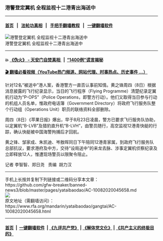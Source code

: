 ### 港警登定翼机 全程监视十二港青出海送中
------------------------

#### [首页](https://github.com/gfw-breaker/banned-news3/blob/master/README.md) &nbsp;&nbsp;|&nbsp;&nbsp; [法轮功真相](https://github.com/begood0513/basic/blob/master/README.md)  &nbsp;&nbsp;|&nbsp;&nbsp; [手把手翻墙教程](https://github.com/gfw-breaker/guides/wiki)  &nbsp;&nbsp;|&nbsp;&nbsp; [一键翻墙软件](https://github.com/gfw-breaker/nogfw/blob/master/README.md)  



<div id="headerimg">
 <img alt="港警登定翼机  全程监视十二港青出海送中" src="https://www.rfa.org/mandarin/Xinwen/12hkyouths_mand.jpg/@@images/52038b47-d6e2-4e34-a637-4eed6d891322.jpeg" title="港警登定翼机  全程监视十二港青出海送中"/>
 <div id="headerimgcontents">
  <div id="headerimgcaption">
   <span>
    港警登定翼机  全程监视十二港青出海送中
   </span>
   <!-- zoomattribute -->
  </div>
  <!-- headerimgcaption -->
 </div>
 <!-- headerimagecontents -->
</div>

<hr/>


#### 💥 [《伪火》 - 天安门自焚真相 ](http://158.247.195.190:10000/videos/blog/weihuo.html)&nbsp; |&nbsp; [“1400例”谎言揭秘  ](http://158.247.195.190:10000/videos/blog/jiexi1400.html)

#### [ 🎬  翻墙必看视频（YouTube热门频道、网站代理、时事热点、历史事件 ...）](https://github.com/gfw-breaker/links/blob/master/banned.md)

<div id="storytext">
 <div>
  <div class="slot_header">
  </div>
 </div>
 <p>
  针对12名“被送中”港人案，香港警方一直否认事前知情。黄之锋周四（8日）根据消息披露的飞行纪录显示，当日的飞行程序（Flying Programme）清楚纪录定翼机行动为“P-OPS”（Police Operations，即警方行动）。他们又取得当日参与行动的机组人员名单，惟政府电话簿（Government Directory）将政府飞行服务队整个行动组（Operations Unit）职员的联络资料全部删除。
 </p>
 <p>
 </p>
 <p>
  周四（8日）《苹果日报》爆出，早于8月23日凌晨，警方已要求飞行服务队协助，以定翼机“B-LVB”及猎豹直升机“B-LVH”，由警员随行，高空监视12港青快艇的行踪，确认快艇被中国海警拘捕后才回航。
 </p>
 <p>
 </p>
 <p>
  黄之锋、邹家成、朱凯迪、岑敖晖同日下午陪同12港青家属，到政府飞行服务队总部抗议，要求港府及中方，交待“设局送中”的来龙去脉、涉事定翼机侦察纪录及立即释放12人，惟遭现场警员以限聚令阻止。
 </p>
 <p>
 </p>
 <p>
  记者 李智智、郑日尧   责编  胡力汉
 </p>
 <p>
 </p>
</div>

<hr/>
手机上长按并复制下列链接或二维码分享本文章：<br/>
https://github.com/gfw-breaker/banned-news3/blob/master/pages/yataibaodao/AC-10082020045658.md <br/>
<a href='https://github.com/gfw-breaker/banned-news3/blob/master/pages/yataibaodao/AC-10082020045658.md'><img src='https://github.com/gfw-breaker/banned-news3/blob/master/pages/yataibaodao/AC-10082020045658.md.png'/></a> <br/>
原文地址（需翻墙访问）：https://www.rfa.org/mandarin/yataibaodao/gangtai/AC-10082020045658.html


------------------------
#### [首页](https://github.com/gfw-breaker/banned-news3/blob/master/README.md) &nbsp;|&nbsp; [一键翻墙软件](https://github.com/gfw-breaker/nogfw/blob/master/README.md) &nbsp;| [《九评共产党》](https://github.com/gfw-breaker/9ping.md/blob/master/README.md#九评之一评共产党是什么) | [《解体党文化》](https://github.com/gfw-breaker/jtdwh.md/blob/master/README.md) | [《共产主义的终极目的》](https://github.com/gfw-breaker/gczydzjmd.md/blob/master/README.md)


<img src='http://gfw-breaker.win/banned-news3/pages/yataibaodao/AC-10082020045658.md' width='0px' height='0px'/>